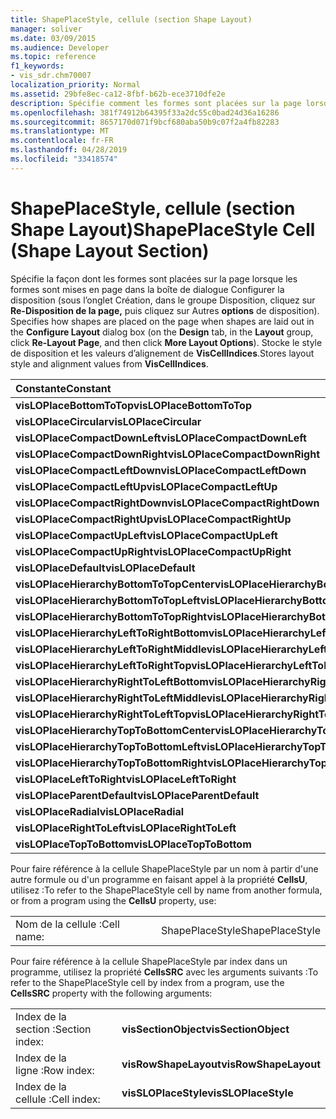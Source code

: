 ```yaml
---
title: ShapePlaceStyle, cellule (section Shape Layout)
manager: soliver
ms.date: 03/09/2015
ms.audience: Developer
ms.topic: reference
f1_keywords:
- vis_sdr.chm70007
localization_priority: Normal
ms.assetid: 29bfe8ec-ca12-8fbf-b62b-ece3710dfe2e
description: Spécifie comment les formes sont placées sur la page lorsque les formes sont disposés dans la boîte de dialogue Configurer la disposition (sous l’onglet Création, dans le groupe Disposition, cliquez sur Re-Layout Page, puis cliquez sur Autres options de disposition). Stocke le style de disposition et les valeurs d’alignement de VisCellIndices .
ms.openlocfilehash: 381f74912b64395f33a2dc55c0bad24d36a16286
ms.sourcegitcommit: 8657170d071f9bcf680aba50b9c07f2a4fb82283
ms.translationtype: MT
ms.contentlocale: fr-FR
ms.lasthandoff: 04/28/2019
ms.locfileid: "33418574"
---
```

# <a name="shapeplacestyle-cell-shape-layout-section"></a><span data-ttu-id="13691-104">ShapePlaceStyle, cellule (section Shape Layout)</span><span class="sxs-lookup"><span data-stu-id="13691-104">ShapePlaceStyle Cell (Shape Layout Section)</span></span>

<span data-ttu-id="13691-105">Spécifie la façon dont les formes sont placées sur la page  lorsque les formes sont mises en page dans la boîte de dialogue Configurer la disposition (sous l’onglet Création, dans le groupe Disposition, cliquez sur  **Re-Disposition de la page,** puis cliquez sur Autres **options** de disposition). </span><span class="sxs-lookup"><span data-stu-id="13691-105">Specifies how shapes are placed on the page when shapes are laid out in the **Configure Layout** dialog box (on the **Design** tab, in the **Layout** group, click **Re-Layout Page**, and then click **More Layout Options**).</span></span> <span data-ttu-id="13691-106">Stocke le style de disposition et les valeurs d’alignement de **VisCellIndices**.</span><span class="sxs-lookup"><span data-stu-id="13691-106">Stores layout style and alignment values from **VisCellIndices**.</span></span> 
  
|<span data-ttu-id="13691-107">**Constante**</span><span class="sxs-lookup"><span data-stu-id="13691-107">**Constant**</span></span>|<span data-ttu-id="13691-108">**Valeur**</span><span class="sxs-lookup"><span data-stu-id="13691-108">**Value**</span></span>|
|:-----|:-----|
|<span data-ttu-id="13691-109">**visLOPlaceBottomToTop**</span><span class="sxs-lookup"><span data-stu-id="13691-109">**visLOPlaceBottomToTop**</span></span> <br/> |<span data-ttu-id="13691-110">4 </span><span class="sxs-lookup"><span data-stu-id="13691-110">4</span></span>  <br/> |
|<span data-ttu-id="13691-111">**visLOPlaceCircular**</span><span class="sxs-lookup"><span data-stu-id="13691-111">**visLOPlaceCircular**</span></span> <br/> |<span data-ttu-id="13691-112">6 </span><span class="sxs-lookup"><span data-stu-id="13691-112">6</span></span>  <br/> |
|<span data-ttu-id="13691-113">**visLOPlaceCompactDownLeft**</span><span class="sxs-lookup"><span data-stu-id="13691-113">**visLOPlaceCompactDownLeft**</span></span> <br/> |<span data-ttu-id="13691-114">14 </span><span class="sxs-lookup"><span data-stu-id="13691-114">14</span></span>  <br/> |
|<span data-ttu-id="13691-115">**visLOPlaceCompactDownRight**</span><span class="sxs-lookup"><span data-stu-id="13691-115">**visLOPlaceCompactDownRight**</span></span> <br/> |<span data-ttu-id="13691-116">7 </span><span class="sxs-lookup"><span data-stu-id="13691-116">7</span></span>  <br/> |
|<span data-ttu-id="13691-117">**visLOPlaceCompactLeftDown**</span><span class="sxs-lookup"><span data-stu-id="13691-117">**visLOPlaceCompactLeftDown**</span></span> <br/> |<span data-ttu-id="13691-118">13</span><span class="sxs-lookup"><span data-stu-id="13691-118">13</span></span>  <br/> |
|<span data-ttu-id="13691-119">**visLOPlaceCompactLeftUp**</span><span class="sxs-lookup"><span data-stu-id="13691-119">**visLOPlaceCompactLeftUp**</span></span> <br/> |<span data-ttu-id="13691-120">12 </span><span class="sxs-lookup"><span data-stu-id="13691-120">12</span></span>  <br/> |
|<span data-ttu-id="13691-121">**visLOPlaceCompactRightDown**</span><span class="sxs-lookup"><span data-stu-id="13691-121">**visLOPlaceCompactRightDown**</span></span> <br/> |<span data-ttu-id="13691-122">8 </span><span class="sxs-lookup"><span data-stu-id="13691-122">8</span></span>  <br/> |
|<span data-ttu-id="13691-123">**visLOPlaceCompactRightUp**</span><span class="sxs-lookup"><span data-stu-id="13691-123">**visLOPlaceCompactRightUp**</span></span> <br/> |<span data-ttu-id="13691-124">9 </span><span class="sxs-lookup"><span data-stu-id="13691-124">9</span></span>  <br/> |
|<span data-ttu-id="13691-125">**visLOPlaceCompactUpLeft**</span><span class="sxs-lookup"><span data-stu-id="13691-125">**visLOPlaceCompactUpLeft**</span></span> <br/> |<span data-ttu-id="13691-126">11</span><span class="sxs-lookup"><span data-stu-id="13691-126">11</span></span>  <br/> |
|<span data-ttu-id="13691-127">**visLOPlaceCompactUpRight**</span><span class="sxs-lookup"><span data-stu-id="13691-127">**visLOPlaceCompactUpRight**</span></span> <br/> |<span data-ttu-id="13691-128">10</span><span class="sxs-lookup"><span data-stu-id="13691-128">10</span></span>  <br/> |
|<span data-ttu-id="13691-129">**visLOPlaceDefault**</span><span class="sxs-lookup"><span data-stu-id="13691-129">**visLOPlaceDefault**</span></span> <br/> |<span data-ttu-id="13691-130">0</span><span class="sxs-lookup"><span data-stu-id="13691-130">0</span></span>  <br/> |
|<span data-ttu-id="13691-131">**visLOPlaceHierarchyBottomToTopCenter**</span><span class="sxs-lookup"><span data-stu-id="13691-131">**visLOPlaceHierarchyBottomToTopCenter**</span></span> <br/> |<span data-ttu-id="13691-132">20</span><span class="sxs-lookup"><span data-stu-id="13691-132">20</span></span>  <br/> |
|<span data-ttu-id="13691-133">**visLOPlaceHierarchyBottomToTopLeft**</span><span class="sxs-lookup"><span data-stu-id="13691-133">**visLOPlaceHierarchyBottomToTopLeft**</span></span> <br/> |<span data-ttu-id="13691-134">19</span><span class="sxs-lookup"><span data-stu-id="13691-134">19</span></span>  <br/> |
|<span data-ttu-id="13691-135">**visLOPlaceHierarchyBottomToTopRight**</span><span class="sxs-lookup"><span data-stu-id="13691-135">**visLOPlaceHierarchyBottomToTopRight**</span></span> <br/> |<span data-ttu-id="13691-136"> 21</span><span class="sxs-lookup"><span data-stu-id="13691-136">21</span></span>  <br/> |
|<span data-ttu-id="13691-137">**visLOPlaceHierarchyLeftToRightBottom**</span><span class="sxs-lookup"><span data-stu-id="13691-137">**visLOPlaceHierarchyLeftToRightBottom**</span></span> <br/> |<span data-ttu-id="13691-138">24</span><span class="sxs-lookup"><span data-stu-id="13691-138">24</span></span>  <br/> |
|<span data-ttu-id="13691-139">**visLOPlaceHierarchyLeftToRightMiddle**</span><span class="sxs-lookup"><span data-stu-id="13691-139">**visLOPlaceHierarchyLeftToRightMiddle**</span></span> <br/> |<span data-ttu-id="13691-140">23</span><span class="sxs-lookup"><span data-stu-id="13691-140">23</span></span>  <br/> |
|<span data-ttu-id="13691-141">**visLOPlaceHierarchyLeftToRightTop**</span><span class="sxs-lookup"><span data-stu-id="13691-141">**visLOPlaceHierarchyLeftToRightTop**</span></span> <br/> |<span data-ttu-id="13691-142">22</span><span class="sxs-lookup"><span data-stu-id="13691-142">22</span></span>  <br/> |
|<span data-ttu-id="13691-143">**visLOPlaceHierarchyRightToLeftBottom**</span><span class="sxs-lookup"><span data-stu-id="13691-143">**visLOPlaceHierarchyRightToLeftBottom**</span></span> <br/> |<span data-ttu-id="13691-144">27</span><span class="sxs-lookup"><span data-stu-id="13691-144">27</span></span>  <br/> |
|<span data-ttu-id="13691-145">**visLOPlaceHierarchyRightToLeftMiddle**</span><span class="sxs-lookup"><span data-stu-id="13691-145">**visLOPlaceHierarchyRightToLeftMiddle**</span></span> <br/> |<span data-ttu-id="13691-146">26</span><span class="sxs-lookup"><span data-stu-id="13691-146">26</span></span>  <br/> |
|<span data-ttu-id="13691-147">**visLOPlaceHierarchyRightToLeftTop**</span><span class="sxs-lookup"><span data-stu-id="13691-147">**visLOPlaceHierarchyRightToLeftTop**</span></span> <br/> |<span data-ttu-id="13691-148">25</span><span class="sxs-lookup"><span data-stu-id="13691-148">25</span></span>  <br/> |
|<span data-ttu-id="13691-149">**visLOPlaceHierarchyTopToBottomCenter**</span><span class="sxs-lookup"><span data-stu-id="13691-149">**visLOPlaceHierarchyTopToBottomCenter**</span></span> <br/> |<span data-ttu-id="13691-150">17 </span><span class="sxs-lookup"><span data-stu-id="13691-150">17</span></span>  <br/> |
|<span data-ttu-id="13691-151">**visLOPlaceHierarchyTopToBottomLeft**</span><span class="sxs-lookup"><span data-stu-id="13691-151">**visLOPlaceHierarchyTopToBottomLeft**</span></span> <br/> |<span data-ttu-id="13691-152">16 </span><span class="sxs-lookup"><span data-stu-id="13691-152">16</span></span>  <br/> |
|<span data-ttu-id="13691-153">**visLOPlaceHierarchyTopToBottomRight**</span><span class="sxs-lookup"><span data-stu-id="13691-153">**visLOPlaceHierarchyTopToBottomRight**</span></span> <br/> |<span data-ttu-id="13691-154">18 </span><span class="sxs-lookup"><span data-stu-id="13691-154">18</span></span>  <br/> |
|<span data-ttu-id="13691-155">**visLOPlaceLeftToRight**</span><span class="sxs-lookup"><span data-stu-id="13691-155">**visLOPlaceLeftToRight**</span></span> <br/> |<span data-ttu-id="13691-156">2</span><span class="sxs-lookup"><span data-stu-id="13691-156">2</span></span>  <br/> |
|<span data-ttu-id="13691-157">**visLOPlaceParentDefault**</span><span class="sxs-lookup"><span data-stu-id="13691-157">**visLOPlaceParentDefault**</span></span> <br/> |<span data-ttu-id="13691-158">15</span><span class="sxs-lookup"><span data-stu-id="13691-158">15</span></span>  <br/> |
|<span data-ttu-id="13691-159">**visLOPlaceRadial**</span><span class="sxs-lookup"><span data-stu-id="13691-159">**visLOPlaceRadial**</span></span> <br/> |<span data-ttu-id="13691-160">3</span><span class="sxs-lookup"><span data-stu-id="13691-160">3</span></span>  <br/> |
|<span data-ttu-id="13691-161">**visLOPlaceRightToLeft**</span><span class="sxs-lookup"><span data-stu-id="13691-161">**visLOPlaceRightToLeft**</span></span> <br/> |<span data-ttu-id="13691-162">5 </span><span class="sxs-lookup"><span data-stu-id="13691-162">5</span></span>  <br/> |
|<span data-ttu-id="13691-163">**visLOPlaceTopToBottom**</span><span class="sxs-lookup"><span data-stu-id="13691-163">**visLOPlaceTopToBottom**</span></span> <br/> |<span data-ttu-id="13691-164">1</span><span class="sxs-lookup"><span data-stu-id="13691-164">1</span></span>  <br/> |
   
<span data-ttu-id="13691-165">Pour faire référence à la cellule ShapePlaceStyle par un nom à partir d'une autre formule ou d'un programme en faisant appel à la propriété **CellsU**, utilisez :</span><span class="sxs-lookup"><span data-stu-id="13691-165">To refer to the ShapePlaceStyle cell by name from another formula, or from a program using the **CellsU** property, use:</span></span> 
  
|||
|:-----|:-----|
|<span data-ttu-id="13691-166">Nom de la cellule :</span><span class="sxs-lookup"><span data-stu-id="13691-166">Cell name:</span></span>  <br/> |<span data-ttu-id="13691-167">ShapePlaceStyle</span><span class="sxs-lookup"><span data-stu-id="13691-167">ShapePlaceStyle</span></span>  <br/> |
   
<span data-ttu-id="13691-168">Pour faire référence à la cellule ShapePlaceStyle par index dans un programme, utilisez la propriété **CellsSRC** avec les arguments suivants :</span><span class="sxs-lookup"><span data-stu-id="13691-168">To refer to the ShapePlaceStyle cell by index from a program, use the **CellsSRC** property with the following arguments:</span></span> 
  
|||
|:-----|:-----|
|<span data-ttu-id="13691-169">Index de la section :</span><span class="sxs-lookup"><span data-stu-id="13691-169">Section index:</span></span>  <br/> |<span data-ttu-id="13691-170">**visSectionObject**</span><span class="sxs-lookup"><span data-stu-id="13691-170">**visSectionObject**</span></span> <br/> |
|<span data-ttu-id="13691-171">Index de la ligne :</span><span class="sxs-lookup"><span data-stu-id="13691-171">Row index:</span></span>  <br/> |<span data-ttu-id="13691-172">**visRowShapeLayout**</span><span class="sxs-lookup"><span data-stu-id="13691-172">**visRowShapeLayout**</span></span> <br/> |
|<span data-ttu-id="13691-173">Index de la cellule :</span><span class="sxs-lookup"><span data-stu-id="13691-173">Cell index:</span></span>  <br/> |<span data-ttu-id="13691-174">**visSLOPlaceStyle**</span><span class="sxs-lookup"><span data-stu-id="13691-174">**visSLOPlaceStyle**</span></span> <br/> |
   

